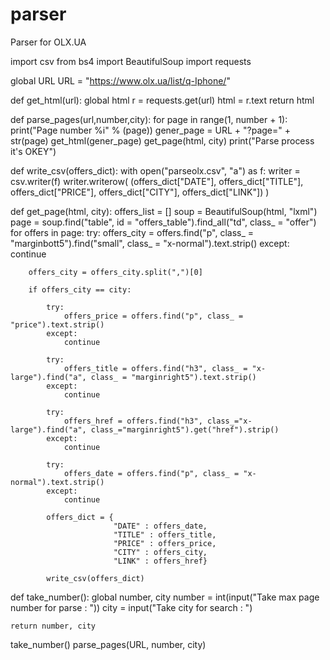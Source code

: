 # parser
Parser for OLX.UA

import csv
from bs4 import BeautifulSoup
import requests


global URL
URL = "https://www.olx.ua/list/q-Iphone/"

def get_html(url):
    global html
    r = requests.get(url) 
    html = r.text
    return html

def parse_pages(url,number,city):
    for page in range(1, number + 1):
        print("Page number %i" % (page))
        gener_page = URL + "?page=" + str(page)
        get_html(gener_page)
        get_page(html, city)
    print("Parse process it's OKEY")

def write_csv(offers_dict):
    with open("parseolx.csv", "a") as f:
        writer = csv.writer(f)
        writer.writerow( (offers_dict["DATE"],
                            offers_dict["TITLE"],
                            offers_dict["PRICE"],
                            offers_dict["CITY"],
                            offers_dict["LINK"]) )

def get_page(html, city):
    offers_list = []
    soup = BeautifulSoup(html, "lxml")
    page = soup.find("table", id = "offers_table").find_all("td", class_ = "offer")
    for offers in page:
        try:
            offers_city = offers.find("p", class_ = "marginbott5").find("small", class_ = "x-normal").text.strip()
        except:
            continue
         
        offers_city = offers_city.split(",")[0]
        
        if offers_city == city:
            
            try:
                offers_price = offers.find("p", class_ = "price").text.strip()
            except:
                continue
         
            try:
                offers_title = offers.find("h3", class_ = "x-large").find("a", class_ = "marginright5").text.strip()
            except:
                continue

            try:
                offers_href = offers.find("h3", class_="x-large").find("a", class_="marginright5").get("href").strip()
            except:
                continue

            try:
                offers_date = offers.find("p", class_ = "x-normal").text.strip()
            except:
                continue
                
            offers_dict = {
                           "DATE" : offers_date,
                           "TITLE" : offers_title,
                           "PRICE" : offers_price,
                           "CITY" : offers_city,
                           "LINK" : offers_href}
            
            write_csv(offers_dict)
                

def take_number():
    global number, city
    number = int(input("Take max page number for parse : "))
    city = input("Take city for search : ")
    
    return number, city

take_number()
parse_pages(URL, number, city)
